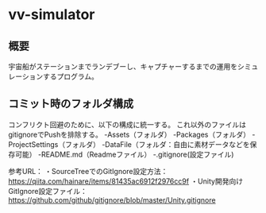 # vv-simulator
## 概要
宇宙船がステーションまでランデブーし、キャプチャーするまでの運用をシミュレーションするプログラム。

## コミット時のフォルダ構成
コンフリクト回避のために、以下の構成に統一する。
これ以外のファイルはgitignoreでPushを排除する。
-Assets（フォルダ）
-Packages（フォルダ）
-ProjectSettings（フォルダ）
-DataFile（フォルダ：自由に素材データなどを保存可能）
-README.md（Readmeファイル）
-.gitignore(設定ファイル)

参考URL：
・SourceTreeでのGitIgnore設定方法：https://qiita.com/hainare/items/81435ac6912f2976cc9f
・Unity開発向けGitIgnore設定ファイル：https://github.com/github/gitignore/blob/master/Unity.gitignore

